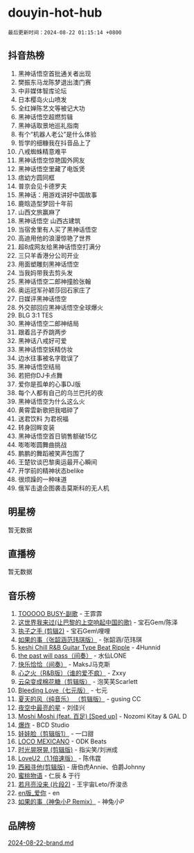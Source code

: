 # douyin-hot-hub

`最后更新时间：2024-08-22 01:15:14 +0800`

## 抖音热榜

1. 黑神话悟空首批通关者出现
1. 樊振东马龙陈梦退出澳门赛
1. 中非媒体智库论坛
1. 日本樱岛火山喷发
1. 全红婵陈艺文等被记大功
1. 黑神话悟空超燃剪辑
1. 黑神话取景地巡礼指南
1. 有个“机器人老公”是什么体验
1. 哲学的细糠我在抖音品上了
1. 八戒蜘蛛精意难平
1. 黑神话悟空惊艳国外网友
1. 黑神话悟空里藏了电饭煲
1. 痞幼方圆同框
1. 普京会见卡德罗夫
1. 黑神话：用游戏讲好中国故事
1. 鹿晗造型梦回十年前
1. 山西文旅赢麻了
1. 黑神话悟空 山西古建筑
1. 当宿舍里有人买了黑神话悟空
1. 高迪用他的浪漫惊艳了世界
1. 超8成网友给黑神话悟空打满分
1. 三只羊香港分公司开业
1. 用面塑雕刻黑神话悟空
1. 当我妈带我去剪头发
1. 黑神话悟空二郎神撞脸张翰
1. 奥运冠军孙颖莎回石家庄了
1. 日媒评黑神话悟空
1. 外交部回应黑神话悟空全球爆火
1. BLG 3:1 TES
1. 黑神话悟空二郎神结局
1. 跟着吕子乔跳两步
1. 黑神话八戒好可爱
1. 黑神话悟空妖精仿妆
1. 边水往事被名字耽误了
1. 黑神话悟空结局
1. 若把你DJ卡点舞
1. 爱你是孤单的心事DJ版
1. 每个人都有自己的乌兰巴托的夜
1. 黑神话悟空为什么这么火
1. 黄霄雲新歌把我唱碎了
1. 送君饮料 为君祝福
1. 转身回眸变装
1. 黑神话悟空首日销售额破15亿
1. 嘭嘭嘭圆舞曲挑战
1. 鹏鹏的舞蹈被笑声包围了
1. 王楚钦谈巴黎奥运最开心瞬间
1. 开学前的精神状态belike
1. 很烦躁的一种味道
1. 俄军击退企图袭击莫斯科的无人机

## 明星榜

暂无数据

## 直播榜

暂无数据

## 音乐榜

1. [TOOOOO BUSY-副歌](https://sf5-hl-cdn-tos.douyinstatic.com/obj/tos-cn-ve-2774/o0fmjGZetNDjSM5EimFs2QlzBg30YgByJMRQrC) - 王霏霏
1. [这世界我来过(让巴黎的上空响起中国的歌)](https://sf5-hl-cdn-tos.douyinstatic.com/obj/tos-cn-ve-2774/o4wXzBftoUMHKWsiWRwtI9iiGWnO8zjCBxAaAb) - 宝石Gem/陈泽
1. [执子之手 (剪辑2)](https://sf5-hl-cdn-tos.douyinstatic.com/obj/tos-cn-ve-2774/oUoZLQjCc31XzqsBnBQUNgeKtYPBcgbFDwtfcu) - 宝石Gem\哩哩
1. [如果的事（张韶涵范玮琪版）](https://sf5-hl-cdn-tos.douyinstatic.com/obj/tos-cn-ve-2774/owI7MDDyzHddFIDNOFiTf8qYP1fafEiAgmjsCv) - 张韶涵/范玮琪
1. [keshi Chill R&B Guitar Type Beat Ripple](https://sf5-hl-cdn-tos.douyinstatic.com/obj/tos-cn-ve-2774/okQIfmitAB3HpgZQo0YCEFEACcDhQngn0fkFIC) - 4Hunnid
1. [the past will pass（间奏）](https://sf3-cdn-tos.douyinstatic.com/obj/tos-cn-ve-2774/oYi1aFWqIjwzlvAuryrQIMAFSoPpJyicp6BiZ) - 水仙LONE
1. [快乐恰恰（间奏）](https://sf5-hl-cdn-tos.douyinstatic.com/obj/tos-cn-ve-2774/oMesum3HvWQXJxuMFeVYzf54o2QzH5aEBPOCAn) - MaksJ马克斯
1. [心之火（R&B版）（谁的爱不疯）](https://sf5-hl-cdn-tos.douyinstatic.com/obj/tos-cn-ve-2774/okemkEDaIBBE3OosftCgMxlFkLQZRw37t36ZQv) - Zxxy
1. [云朵变成棉花糖（剪辑版）](https://sf5-hl-cdn-tos.douyinstatic.com/obj/tos-cn-ve-2774/o8LC84GQLALFfXeyJmh8KE61byVQYMMeAZLfEI) - 泡芙芙Scarlett
1. [Bleeding Love（七元版）](https://sf5-hl-cdn-tos.douyinstatic.com/obj/tos-cn-ve-2774/oEgC9eZFHQ1MfSRnrfkzFp8AayDWqAQMABBgUs) - 七元
1. [夏天的风（纯音乐） （剪辑版）](https://sf5-hl-cdn-tos.douyinstatic.com/obj/tos-cn-ve-2774/oUzLjBZZFQAoNRmGokEeD5zfQCObp6UeFAnTa6) - gusing CC
1. [夜空中最亮的星](https://sf3-cdn-tos.douyinstatic.com/obj/tos-cn-ve-2774/o4IfgGwqqnFeXEMGaS8JBzJAdayAaCeoxqbjCD) - 刘佳兴
1. [Moshi Moshi (feat. 百足) [Sped up]](https://sf5-hl-cdn-tos.douyinstatic.com/obj/tos-cn-ve-2774/ocCPFQcXJLeroaIdQLIGAoeeYM3OAUYGDguHXz) - Nozomi Kitay & GAL D
1. [爆炸](https://sf3-cdn-tos.douyinstatic.com/obj/tos-cn-ve-2774/4abeb6e3794342cf9e7ce20282badd15) - BCD Studio
1. [娃娃脸（剪辑版1）](https://sf5-hl-cdn-tos.douyinstatic.com/obj/tos-cn-ve-2774/oIimSCgQoNUePTAZ1Ba7TeADY4KetGYsVFeaaB) - 一口甜
1. [LOCO MEXICANO](https://sf5-hl-cdn-tos.douyinstatic.com/obj/tos-cn-ve-2774/owxVoxJorA4ILBfsMAjU6t7O1xW9w0tS7EYzh6) - ODK Beats
1. [时光晃呀晃 (剪辑版)](https://sf5-hl-cdn-tos.douyinstatic.com/obj/tos-cn-ve-2774/o8ACeQem3gwI1x3GIYGAfKG0LJebKFRJDwRwyW) - 指尖笑/刘洲成
1. [LoveU2（1.1倍速版）](https://sf5-hl-cdn-tos.douyinstatic.com/obj/tos-cn-ve-2774/oQMeDffLaEmgMwgCOEMAFCI6INzoFPgWdD0rsa) - 陈伟霆
1. [西厢寻他(剪辑版)](https://sf5-hl-cdn-tos.douyinstatic.com/obj/tos-cn-ve-2774/oUsAVfAQKlRNxEv5qxvIB8o5qmIWUcXbzJKJhw) - 唐伯虎Annie、伯爵Johnny
1. [蜜桃物语](https://sf5-hl-cdn-tos.douyinstatic.com/obj/tos-cn-ve-2774/oIhOSCZtIACtYU4XQkngiW9kCBfVD1Fz9IYeqL) - 仁辰 & 于行
1. [若月亮没来 (片段2)](https://sf5-hl-cdn-tos.douyinstatic.com/obj/tos-cn-ve-2774/ocQavLLjkCOeDxGyYeIMGgNAIwJ0QXE1Ve3Fzv) - 王宇宙Leto/乔浚丞
1. [en版_爱你](https://sf5-hl-cdn-tos.douyinstatic.com/obj/tos-cn-ve-2774/oEDn5OQWGwJcMoiXFPLTgUzBICetMfDgIfAjaa) - en
1. [如果的事（神兔小P Remix）](https://sf5-hl-cdn-tos.douyinstatic.com/obj/tos-cn-ve-2774/okHtAffz3g4ZB0BMQn9iC9BC6AciI3xCmgQTqt) - 神兔小P

## 品牌榜

[2024-08-22-brand.md](2024-08-22-brand.md)

